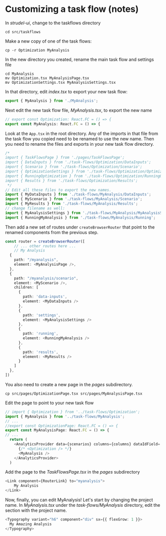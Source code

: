 # Customizing a task flow (notes)

In _strudel-ui_, change to the taskflows directory
```
cd src/taskflows
```

Make a new copy of one of the task flows:
```
cp -r Optimization MyAnalysis
```

In the new directory you created, rename the main task flow and settings file
```
cd MyAnalysis
mv Optimization.tsx MyAnalysisPage.tsx
mv OptimizationSettings.tsx MyAnalysisSettings.tsx
```

In that directory, edit _index.tsx_ to export your new task flow:
```typescript jsx
export { MyAnalysis } from './MyAnalysis';
```

Next edit the new task flow file, _MyAnalysis.tsx_, to export the new name

```typescript jsx
// export const Optimization: React.FC = () => {
export const MyAnalysis: React.FC = () => {
```

Look at the `App.tsx` in the root directory.
Any of the imports in that file from the task flow you copied need to be  renamed to use the new name. Then you need to rename the files and exports in your new task flow directory.
```typescript
/*
import { TaskFlowsPage } from './pages/TaskFlowsPage';
import { DataInputs } from './task-flows/Optimization/DataInputs';
import { Scenario } from './task-flows/Optimization/Scenario';
import { OptimizationSettings } from './task-flows/Optimization/OptimizationSettings';
import { RunningOptimization } from './task-flows/Optimization/RunningOptimization';
import { Results } from './task-flows/Optimization/Results';
 */
// Edit all these files to export the new names.
import { MyDataInputs } from './task-flows/MyAnalysis/DataInputs';
import { MyScenario } from './task-flows/MyAnalysis/Scenario';
import { MyResults } from './task-flows/MyAnalysis/Results';
// change filename as well:
import { MyAnalysisSettings } from './task-flows/MyAnalysis/MyAnalysisSettings';
import { RunningMyAnalysis } from './task-flows/MyAnalysis/Running';
```

Then add a new set of routes under `createBrowserRouter` that
point to the renamed components from the previous step.
```typescript jsx
const router = createBrowserRouter([
    // ... other routes here ...
    // My Analysis
  {
    path: "/myanalysis",
    element: <MyAnalysisPage />,
  },
  {
    path: "/myanalysis/scenario",
    element: <MyScenario />,
    children: [
      {
        path: 'data-inputs',
        element: <MyDataInputs />
      },
      {
        path: 'settings',
        element: <MyAnalysisSettings />
      },
      {
        path: 'running',
        element: <RunningMyAnalysis />
      },
      {
        path: 'results',
        element: <MyResults />
      }
    ]
  },
])
```

You also need to create a new page in the _pages_ subdirectory.
```shell
cp src/pages/OptimizationPage.tsx src/pages/MyAnalysisPage.tsx
```

Edit the page to point to your new task flow
```typescript jsx
// import { Optimization } from '../task-flows/Optimization';
import { MyAnalysis } from '../task-flows/MyAnalysis';
// ...
//export const OptimizationPage: React.FC = () => {
export const MyAnalysisPage: React.FC = () => {
// ...
  return (
    <AnalyticsProvider data={scenarios} columns={columns} dataIdField='Proteome_ID'> 
      {/* <Optimization /> */}
      <MyAnalysis />
    </AnalyticsProvider>
  )
```

Add the page to the _TaskFlowsPage.tsx_ in the _pages_ subdirectory
```typescript jsx
<Link component={RouterLink} to="myanalysis">
    My Analysis
</Link>
```

Now, finally, you can edit MyAnalysis!
Let's start by changing the project name.
In _MyAnalysis.tsx_ under the _task-flows/MyAnalysis_ directory, edit
the section with the project name.
```typescript jsx
<Typography variant="h6" component="div" sx={{ flexGrow: 1 }}>
  My Amazing Analysis
</Typography>
```